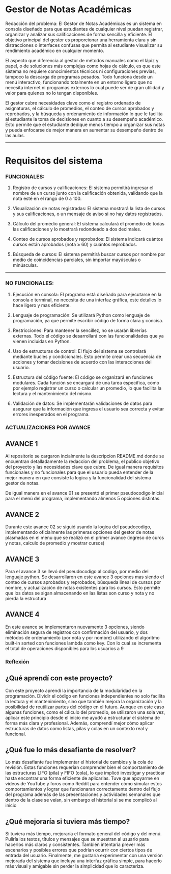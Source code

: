 
# Gestor de Notas Académicas

Redacción del problema: El Gestor de Notas Académicas es un sistema en consola diseñado para que estudiantes de cualquier nivel puedan registrar, organizar y analizar sus calificaciones de forma sencilla y eficiente. El objetivo principal del gestor es proporcionar una herramienta clara y sin distracciones o interfaces confusas que permita al estudiante visualizar su rendimiento académico en cualquier momento.

El aspecto que diferencia al gestor de métodos manuales como el lápiz y papel, o de soluciones más complejas como hojas de cálculo, es que este sistema no requiere conocimientos técnicos ni configuraciones previas, tampoco la descarga de programas pesados. Todo funciona desde un menú interactivo, funcionando totalmente en un entorno ligero que no necesita internet ni programas externos lo cual puede ser de gran utilidad y valor para quienes no lo tengan disponibles.

El gestor cubre necesidades clave como el registro ordenado de asignaturas, el cálculo de promedios, el conteo de cursos aprobados y reprobados, y la búsqueda y ordenamiento de información lo que le facilita al estudiante la toma de decisiones en cuanto a su desempeño académico. Esto permite que el estudiante dedique menos tiempo a organizar sus notas y pueda enfocarse de mejor manera en aumentar su desempeño dentro de las aulas.

---

# Requisitos del sistema

### FUNCIONALES:

1. Registro de cursos y calificaciones: El sistema permitirá ingresar el nombre de un curso junto con la calificación obtenida, validando que la nota esté en el rango de 0 a 100.

2. Visualización de notas registradas: El sistema mostrará la lista de cursos y sus calificaciones, o un mensaje de aviso si no hay datos registrados.

3. Cálculo del promedio general: El sistema calculará el promedio de todas las calificaciones y lo mostrará redondeado a dos decimales.

4. Conteo de cursos aprobados y reprobados: El sistema indicará cuántos cursos están aprobados (nota ≥ 60) y cuántos reprobados.

5. Búsqueda de cursos: El sistema permitirá buscar cursos por nombre por medio de coincidencias parciales, sin importar mayúsculas o minúsculas.

---

### NO FUNCIONALES:

1. Ejecución en consola: El programa está diseñado para ejecutarse en la consola o terminal, no necesita de una interfaz gráfica, este detalles lo hace ligero y mas eficiente.

2. Lenguaje de programación: Se utilizará Python como lenguaje de programación, ya que permite escribir código de forma clara y concisa.

3. Restricciones: Para mantener la sencillez, no se usarán librerías externas. Todo el código se desarrollará con las funcionalidades que ya vienen incluidas en Python.

4. Uso de estructuras de control: El flujo del sistema se controlará mediante bucles y condicionales. Esto permite crear una secuencia de acciones y tomar decisiones de acuerdo con las interacciones del usuario.

5. Estructura del código fuente: El código se organizará en funciones modulares. Cada función se encargará de una tarea específica, como por ejemplo registrar un curso o calcular un promedio, lo que facilita la lectura y el mantenimiento del mismo.

6. Validación de datos: Se implementarán validaciones de datos para asegurar que la información que ingresa el usuario sea correcta y evitar errores inesperados en el programa.

### ACTUALIZACIONES POR AVANCE

## AVANCE 1

Al repositorio se cargaron incialmente la descripcion README.md donde se encuentran detalladamente la redaccion del problema, el publico objetivo del proyecto y las necesidades clave que cubre. De igual manera requisitos funcionales y no funcionales para que el usuario pueda entender de la mejor manera en que consiste la logica y la funcionalidad del sistema gestor de notas. 

De igual manera en el avance 01 se presentó el primer pseudocodigo inicial para el menú del programa, implementando almenos 5 opciones distintas.

## AVANCE 2

Durante este avance 02 se siguió usando la logica del pseudocodigo, implementando oficialmente las primeras opciones del gestor de notas plasmadas en el menu que se realizó en el primer avance (ingreso de curos y notas, calculo de promedio y mostrar cursos)

## AVANCE 3

Para el avance 3 se llevó del pseudocodigo al codigo, por medio del lenguaje python. Se desarrollaron en este avance 3 opciones mas siendo el conteo de cursos aprobados y reprobados, búsqueda lineal de cursos por nombre, y actualización de notas existentes para los cursos. Esto permite que los datos se sigan almacenando en las listas son curso y nota y no pierda la estructura

## AVANCE 4

En este avance se implementaron nuevamente 3 opciones, siendo eliminación segura de registros con confirmación del usuario, y dos métodos de ordenamiento (por nota y por nombre) utilizando el algoritmo built-in sorted con funciones lambda como key. Con lo cual se incrementa el total de operaciones disponibles para los usuarios a 9 

### Reflexión
## ¿Qué aprendí con este proyecto?

Con este proyecto aprendí la importancia de la modularidad en la programación. Dividir el código en funciones independientes no solo facilita la lectura y el mantenimiento, sino que también mejora la organización y la posibilidad de reutilizar partes del código en el futuro. Aunque en este caso algunas funciones, como el cálculo del promedio, se utilizaron una sola vez, aplicar este principio desde el inicio me ayudó a estructurar el sistema de forma más clara y profesional. Además, comprendí mejor cómo aplicar estructuras de datos como listas, pilas y colas en un contexto real y funcional.

## ¿Qué fue lo más desafiante de resolver?

Lo más desafiante fue implementar el historial de cambios y la cola de revisión. Estas funciones requerían comprender bien el comportamiento de las estructuras LIFO (pila) y FIFO (cola), lo que implicó investigar y practicar hasta encontrar una forma eficiente de aplicarlas. Tuve que apoyarme en videos de YouTube y foros como Reddit para entender cómo simular estos comportamientos y lograr que funcionaran correctamente dentro del flujo del programa además de las presentaciones y actividades semanales que dentro de la clase se veían, sin embargo el historial si se me complicó al inicio

## ¿Qué mejoraría si tuviera más tiempo?

Si tuviera más tiempo, mejoraría el formato general del código y del menú. Puliría los textos, títulos y mensajes que se muestran al usuario para hacerlos más claros y consistentes. También intentaría prever más escenarios y posibles errores que podrían ocurrir con ciertos tipos de entrada del usuario. Finalmente, me gustaría experimentar con una versión mejorada del sistema que incluya una interfaz gráfica simple, para hacerlo más visual y amigable sin perder la simplicidad que lo caracteriza.








